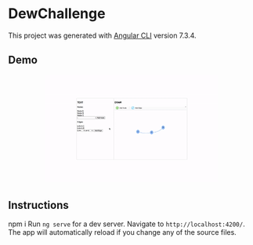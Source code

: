 # DewChallenge

This project was generated with [Angular CLI](https://github.com/angular/angular-cli) version 7.3.4.

## Demo
<p align="center">
  <img src="src/assets/demo.gif" width="70%"/>
</p>


## Instructions

npm i
Run `ng serve` for a dev server. Navigate to `http://localhost:4200/`. The app will automatically reload if you change any of the source files.
